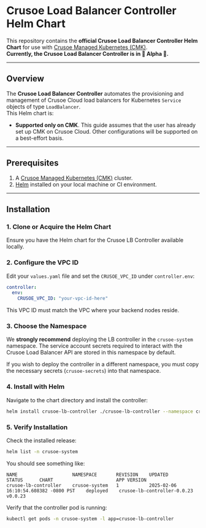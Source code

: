 # Crusoe Load Balancer Controller Helm Chart

This repository contains the **official Crusoe Load Balancer Controller Helm Chart** for use with [Crusoe Managed Kubernetes (CMK)](https://www.crusoecloud.com).  
**Currently, the Crusoe Load Balancer Controller is in :construction: Alpha :construction:.**

---

## Overview

The **Crusoe Load Balancer Controller** automates the provisioning and management of Crusoe Cloud load balancers for Kubernetes `Service` objects of type `LoadBalancer`.  
This Helm chart is:

- **Supported only on CMK**. This guide assumes that the user has already set up CMK on Crusoe Cloud. Other configurations will be supported on a best-effort basis.

---

## Prerequisites

1. A [Crusoe Managed Kubernetes (CMK)](https://www.crusoecloud.com) cluster.
2. [Helm](https://helm.sh/docs/intro/install/) installed on your local machine or CI environment.

---

## Installation

### 1. Clone or Acquire the Helm Chart
Ensure you have the Helm chart for the Crusoe LB Controller available locally.

### 2. Configure the VPC ID
Edit your `values.yaml` file and set the `CRUSOE_VPC_ID` under `controller.env`:

```yaml
controller:
  env:
    CRUSOE_VPC_ID: "your-vpc-id-here"
```

This VPC ID must match the VPC where your backend nodes reside.

### 3. Choose the Namespace
We **strongly recommend** deploying the LB controller in the `crusoe-system` namespace. The service account secrets required to interact with the Crusoe Load Balancer API are stored in this namespace by default.  

If you wish to deploy the controller in a different namespace, you must copy the necessary secrets (`crusoe-secrets`) into that namespace.

### 4. Install with Helm
Navigate to the chart directory and install the controller:

```bash
helm install crusoe-lb-controller ./crusoe-lb-controller --namespace crusoe-system
```

### 5. Verify Installation
Check the installed release:

```bash
helm list -n crusoe-system
```

You should see something like:

```
NAME                	NAMESPACE    	REVISION	UPDATED                             	STATUS  	CHART                      	APP VERSION
crusoe-lb-controller	crusoe-system	1       	2025-02-06 16:10:54.608382 -0800 PST	deployed	crusoe-lb-controller-0.0.23	v0.0.23
```

Verify that the controller pod is running:

```bash
kubectl get pods -n crusoe-system -l app=crusoe-lb-controller
```